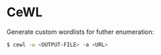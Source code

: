 # CeWL
Generate custom wordlists for futher enumeration:
```bash
$ cewl -w <OUTPUT-FILE> -a <URL>
```

